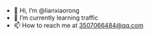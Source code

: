 - 👋 Hi, I’m @lianxiaorong
- 🌱 I’m currently learning traffic
- 📫 How to reach me at 3507066484@qq.com

<!---
lianxiaorong/lianxiaorong is a ✨ special ✨ repository because its `README.md` (this file) appears on your GitHub profile.
You can click the Preview link to take a look at your changes.
--->
